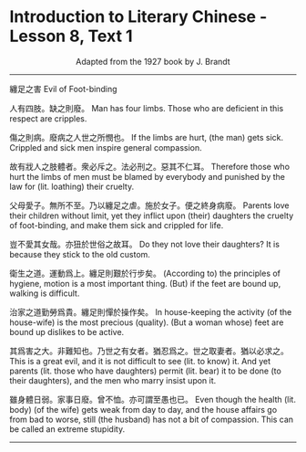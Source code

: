# Introduction to Literary Chinese - Lesson 8, Text 1

<center>Adapted from the 1927 book by J. Brandt</center>

---

纏足之害
Evil of Foot-binding

人有四肢。缺之則廢。
Man has four limbs. Those who are deficient in this respect are cripples.

傷之則病。廢病之人世之所憫也。
If the limbs are hurt, (the man) gets sick. Crippled and sick men inspire general compassion.

故有戕人之肢體者。衆必斥之。法必刑之。惡其不仁耳。
Therefore those who hurt the limbs of men must be blamed by everybody and punished by the law for (lit. loathing) their cruelty.

父母愛子。無所不至。乃以纏足之虐。施於女子。便之終身病廢。
Parents love their children without limit, yet they inflict upon (their) daughters the cruelty of foot-binding, and make them sick and crippled for life.

豈不愛其女哉。亦狃於世俗之故耳。
Do they not love their daughters? It is because they stick to the old custom.

衛生之道。運動爲上。纏足則艱於行步矣。
(According to) the principles of hygiene, motion is a most important thing. (But) if the feet are bound up, walking is difficult.

治家之道勤勞爲貴。纏足則憚於操作矣。
In house-keeping the activity (of the house-wife) is the most precious (quality). (But a woman whose) feet are bound up dislikes to be active.

其爲害之大。非難知也。乃世之有女者。猶忍爲之。世之取妻者。猶以必求之。
This is a great evil, and it is not difficult to see (lit. to know) it. And yet parents (lit. those who have daughters) permit (lit. bear) it to be done (to their daughters), and the men who marry insist upon it.

雖身體日弱。家事日廢。曾不恤。亦可謂至愚也已。
Even though the health (lit. body) (of the wife) gets weak from day to day, and the house affairs go from bad to worse, still (the husband) has not a bit of compassion. This can be called an extreme stupidity.

---
